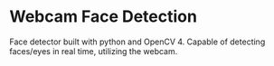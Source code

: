 # Webcam Face Detection

Face detector built with python and OpenCV 4. Capable of detecting faces/eyes in real time, utilizing the webcam.
